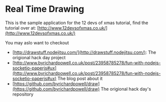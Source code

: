 # Real Time Drawing

This is the sample application for the 12 devs of xmas tutorial, find the tutorial over at:  [http://www.12devsofxmas.co.uk/](http://www.12devsofxmas.co.uk/)

You may aslo want to checkout

* [http://drawstuff.nodejitsu.com/](http://drawstuff.nodejitsu.com/): The origional hack day project
* [http://www.byrichardpowell.co.uk/post/23958785278/fun-with-nodejs-socketio-paperjs#ux](http://www.byrichardpowell.co.uk/post/23958785278/fun-with-nodejs-socketio-paperjs#ux) The blog post about it
* [https://github.com/byrichardpowell/draw](https://github.com/byrichardpowell/draw) The origional hack day's repository